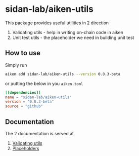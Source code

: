 # sidan-lab/aiken-utils

This package provides useful utilities in 2 direction

1. Validating utils - help in writing on-chain code in aiken
2. Unit test utils - the placeholder we need in building unit test

## How to use

Simply run

```sh
aiken add sidan-lab/aiken-utils --version 0.0.3-beta
```

or putting the below in you `aiken.toml`

```toml
[[dependencies]]
name = "sidan-lab/aiken-utils"
version = "0.0.3-beta"
source = "github"
```

## Documentation

The 2 documentation is served at

1. [Validating utils](./documentation/sidan-utils.md)
2. [Placeholders](./documentation/sidan-placeholder.md)
